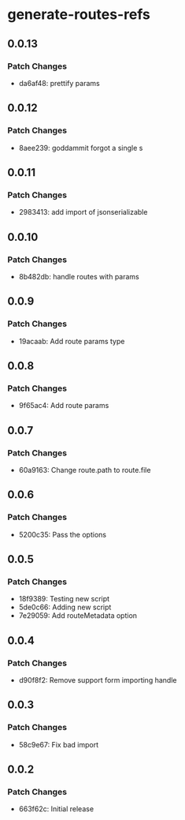# generate-routes-refs

## 0.0.13

### Patch Changes

- da6af48: prettify params

## 0.0.12

### Patch Changes

- 8aee239: goddammit forgot a single s

## 0.0.11

### Patch Changes

- 2983413: add import of jsonserializable

## 0.0.10

### Patch Changes

- 8b482db: handle routes with params

## 0.0.9

### Patch Changes

- 19acaab: Add route params type

## 0.0.8

### Patch Changes

- 9f65ac4: Add route params

## 0.0.7

### Patch Changes

- 60a9163: Change route.path to route.file

## 0.0.6

### Patch Changes

- 5200c35: Pass the options

## 0.0.5

### Patch Changes

- 18f9389: Testing new script
- 5de0c66: Adding new script
- 7e29059: Add routeMetadata option

## 0.0.4

### Patch Changes

- d90f8f2: Remove support form importing handle

## 0.0.3

### Patch Changes

- 58c9e67: Fix bad import

## 0.0.2

### Patch Changes

- 663f62c: Initial release
